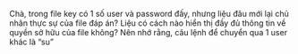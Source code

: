 Chà, trong file key có 1 số user và password đấy, nhưng liệu đâu mới lại chủ nhân thực sự của file đáp án?
Liệu có cách nào hiển thị đầy đủ thông tin về quyền sở hữu của file không? 
Nên nhớ rằng, câu lệnh để chuyển qua 1 user khác là “su”
